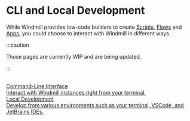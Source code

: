# CLI and Local Development

While Windmill provides low-code builders to create [Scripts](../getting_started/0_scripts_quickstart/1_typescript_quickstart/index.md), [Flows](../getting_started/6_flows_quickstart/index.md) and [Apps](../getting_started/7_apps_quickstart/index.md), you could choose to interact with Windmill in different ways.

:::caution

Those pages are currently WIP and are being updated.

:::

<br/>

<div class="text-xl mb-2 font-semibold"></div>
<div class="grid grid-cols-2 gap-2 mb-4">
    <a href="/docs/advanced/cli" class="rounded-md p-6 border border-gray-200 hover:border-blue-500 transition-all cursor-pointer flex flex-col gap-2 !no-underline" target="_blank">
      <div class="text-lg font-semibold text-gray-900">Command-Line Interface</div>
      <div class="text-sm text-gray-500">Interact with Windmill instances right from your terminal.</div>
    </a>
    <a href="/docs/advanced/local_development" class="rounded-md p-6 border border-gray-200 hover:border-blue-500 transition-all cursor-pointer flex flex-col gap-2 !no-underline" target="_blank">
      <div class="text-lg font-semibold text-gray-900">Local Development</div>
      <div class="text-sm text-gray-500">Develop from various environments such as your terminal, VSCode, and JetBrains IDEs.</div>
    </a>
</div>